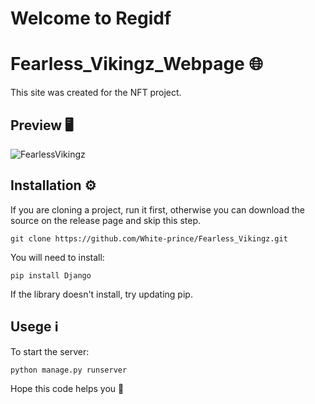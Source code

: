 # Welcome to Regidf

# Fearless_Vikingz_Webpage :globe_with_meridians:

This site was created for the NFT project.

## Preview :desktop_computer:

![FearlessVikingz](https://github.com/White-prince/Fearless_Vikingz/blob/main/taskmanager/static/img/Preview.jpg?raw=true)

## Installation :gear:

If you are cloning a project, run it first, otherwise you can download the source on the release page and skip this step.

    git clone https://github.com/White-prince/Fearless_Vikingz.git

You will need to install:

    pip install Django

If the library doesn't install, try updating pip.

## Usege :information_source:

To start the server:
    
    python manage.py runserver
    
Hope this code helps you :crown:
